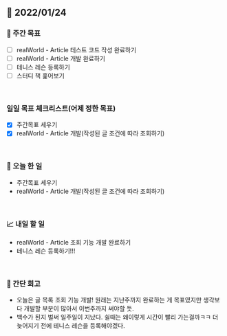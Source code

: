 ## 📅 2022/01/24


### 👏 주간 목표

- [ ] realWorld - Article 테스트 코드 작성 완료하기
- [ ] realWorld - Article 개발 완료하기
- [ ] 테니스 레슨 등록하기
- [ ] 스터디 책 훑어보기

<br/>

### 일일 목표 체크리스트(어제 정한 목표)

- [x] 주간목표 세우기
- [x] realWorld - Article 개발(작성된 글 조건에 따라 조회하기)

<br/>

### 💯 오늘 한 일

- 주간목표 세우기
- realWorld - Article 개발(작성된 글 조건에 따라 조회하기)

<br/>

### 📈 내일 할 일

- realWorld - Article 조회 기능 개발 완료하기
- 테니스 레슨 등록하기!!!

<br/>

### 🤔 간단 회고

- 오늘은 글 목록 조회 기능 개발! 원래는 지난주까지 완료하는 게 목표였지만 생각보다 개발할 부분이 많아서 이번주까지 써야할 듯. 
- 백수가 된지 벌써 일주일이 지났다. 쉴때는 왜이렇게 시간이 빨리 가는걸까ㅋㅋ 더 늦어지기 전에 테니스 레슨을 등록해야겠다.


 




 








